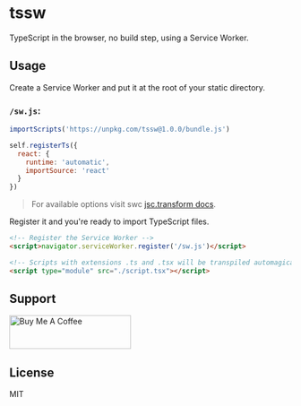 # tssw

TypeScript in the browser, no build step, using a Service Worker.


## Usage

Create a Service Worker and put it at the root of your static directory.

### `/sw.js`:
```js
importScripts('https://unpkg.com/tssw@1.0.0/bundle.js')

self.registerTs({
  react: {
    runtime: 'automatic',
    importSource: 'react'
  }
})
```
> For available options visit swc [jsc.transform docs](https://swc.rs/docs/configuration/compilation#jsctransform).

Register it and you're ready to import TypeScript files.

```html
<!-- Register the Service Worker -->
<script>navigator.serviceWorker.register('/sw.js')</script>

<!-- Scripts with extensions .ts and .tsx will be transpiled automagically -->
<script type="module" src="./script.tsx"></script>
```

## Support

<a href="https://www.buymeacoffee.com/stagas" target="_blank"><img src="https://cdn.buymeacoffee.com/buttons/v2/default-yellow.png" alt="Buy Me A Coffee" style="height: 60px !important;width: 217px !important;" ></a>

## License

MIT
